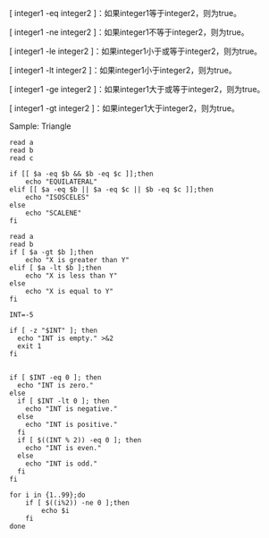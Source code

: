 [ integer1 -eq integer2 ]：如果integer1等于integer2，则为true。

[ integer1 -ne integer2 ]：如果integer1不等于integer2，则为true。

[ integer1 -le integer2 ]：如果integer1小于或等于integer2，则为true。

[ integer1 -lt integer2 ]：如果integer1小于integer2，则为true。

[ integer1 -ge integer2 ]：如果integer1大于或等于integer2，则为true。

[ integer1 -gt integer2 ]：如果integer1大于integer2，则为true。

Sample: Triangle
```
read a
read b
read c

if [[ $a -eq $b && $b -eq $c ]];then
    echo "EQUILATERAL"
elif [[ $a -eq $b || $a -eq $c || $b -eq $c ]];then
    echo "ISOSCELES"
else
    echo "SCALENE"
fi
```


```
read a
read b
if [ $a -gt $b ];then
    echo "X is greater than Y"
elif [ $a -lt $b ];then
    echo "X is less than Y"
else
    echo "X is equal to Y"
fi
```


```
INT=-5

if [ -z "$INT" ]; then
  echo "INT is empty." >&2
  exit 1
fi


if [ $INT -eq 0 ]; then
  echo "INT is zero."
else
  if [ $INT -lt 0 ]; then
    echo "INT is negative."
  else
    echo "INT is positive."
  fi
  if [ $((INT % 2)) -eq 0 ]; then
    echo "INT is even."
  else
    echo "INT is odd."
  fi
fi
```
```
for i in {1..99};do
    if [ $((i%2)) -ne 0 ];then
        echo $i
    fi
done
```